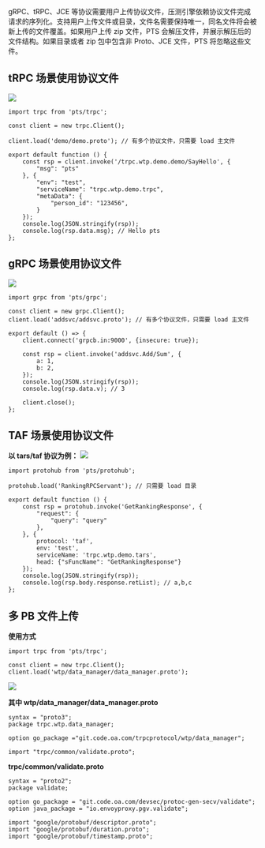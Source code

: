 gRPC、tRPC、JCE 等协议需要用户上传协议文件，压测引擎依赖协议文件完成请求的序列化。支持用户上传文件或目录，文件名需要保持唯一，同名文件将会被新上传的文件覆盖。如果用户上传 zip 文件，PTS 会解压文件，并展示解压后的文件结构。如果目录或者 zip 包中包含非 Proto、JCE 文件，PTS 将忽略这些文件。

## tRPC 场景使用协议文件
![](https://qcloudimg.tencent-cloud.cn/raw/e828333f54721033ae0237aeb6457eda.png)


```
import trpc from 'pts/trpc';

const client = new trpc.Client();

client.load('demo/demo.proto'); // 有多个协议文件，只需要 load 主文件

export default function () {
    const rsp = client.invoke('/trpc.wtp.demo.demo/SayHello', {
        "msg": "pts"
    }, {
        "env": "test",
        "serviceName": "trpc.wtp.demo.trpc",
        "metaData": {
            "person_id": "123456",
        }
    });
    console.log(JSON.stringify(rsp));
    console.log(rsp.data.msg); // Hello pts
};
```

## gRPC 场景使用协议文件

![](https://qcloudimg.tencent-cloud.cn/raw/1ef7b00090bbd2e6907dbb894b7d819d.png)


```
import grpc from 'pts/grpc';

const client = new grpc.Client();
client.load('addsvc/addsvc.proto'); // 有多个协议文件，只需要 load 主文件

export default () => {
    client.connect('grpcb.in:9000', {insecure: true});

    const rsp = client.invoke('addsvc.Add/Sum', {
        a: 1,
        b: 2,
    });
    console.log(JSON.stringify(rsp));
    console.log(rsp.data.v); // 3

    client.close();
};
```

## TAF 场景使用协议文件

**以 tars/taf 协议为例：**
![](https://qcloudimg.tencent-cloud.cn/raw/0ca9dbd12b84f07f4fa2e9b80ee2001f.png)

```
import protohub from 'pts/protohub';

protohub.load('RankingRPCServant'); // 只需要 load 目录

export default function () {
    const rsp = protohub.invoke('GetRankingResponse', {
        "request": {
            "query": "query"
        },
    }, {
        protocol: 'taf',
        env: 'test',
        serviceName: 'trpc.wtp.demo.tars',
        head: {"sFuncName": "GetRankingResponse"}
    });
    console.log(JSON.stringify(rsp));
    console.log(rsp.body.response.retList); // a,b,c
};
```

## 多 PB 文件上传
**使用方式**

```
import trpc from 'pts/trpc';

const client = new trpc.Client();
client.load('wtp/data_manager/data_manager.proto');
```


![](https://qcloudimg.tencent-cloud.cn/raw/090597ca43301e9b81ebf62c15164b05.png)


**其中 wtp/data_manager/data_manager.proto**
```
syntax = "proto3";
package trpc.wtp.data_manager;

option go_package ="git.code.oa.com/trpcprotocol/wtp/data_manager";

import "trpc/common/validate.proto";
```

**trpc/common/validate.proto**

```
syntax = "proto2";
package validate;

option go_package = "git.code.oa.com/devsec/protoc-gen-secv/validate";
option java_package = "io.envoyproxy.pgv.validate";

import "google/protobuf/descriptor.proto";
import "google/protobuf/duration.proto";
import "google/protobuf/timestamp.proto";
```
